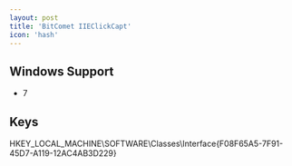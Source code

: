```yaml
---
layout: post
title: 'BitComet IIEClickCapt'
icon: 'hash'
---
```


## Windows Support

- 7



## Keys

HKEY_LOCAL_MACHINE\SOFTWARE\Classes\Interface\{F08F65A5-7F91-45D7-A119-12AC4AB3D229}

